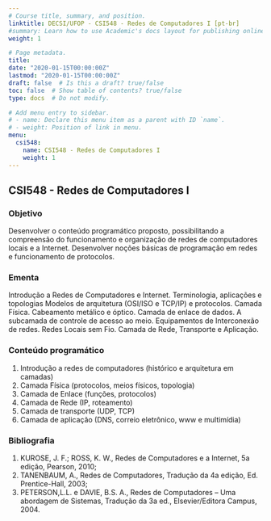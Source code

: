 ```yaml
---
# Course title, summary, and position.
linktitle: DECSI/UFOP - CSI548 - Redes de Computadores I [pt-br]
#summary: Learn how to use Academic's docs layout for publishing online courses, software documentation, and tutorials.
weight: 1

# Page metadata.
title: 
date: "2020-01-15T00:00:00Z"
lastmod: "2020-01-15T00:00:00Z"
draft: false  # Is this a draft? true/false
toc: false  # Show table of contents? true/false
type: docs  # Do not modify.

# Add menu entry to sidebar.
# - name: Declare this menu item as a parent with ID `name`.
# - weight: Position of link in menu.
menu:
  csi548:
    name: CSI548 - Redes de Computadores I
    weight: 1
---
```


## CSI548 - Redes de Computadores I

### Objetivo

Desenvolver o conteúdo programático proposto, possibilitando a
compreensão do funcionamento e organização de redes de computadores locais e a
Internet. Desenvolver noções básicas de programação em redes e funcionamento de
protocolos.

### Ementa

Introdução a Redes de Computadores e Internet. Terminologia, aplicações e
topologias Modelos de arquitetura (OSI/ISO e TCP/IP) e protocolos. Camada Física.
Cabeamento metálico e óptico. Camada de enlace de dados. A subcamada de controle
de acesso ao meio. Equipamentos de Interconexão de redes. Redes Locais sem Fio.
Camada de Rede, Transporte e Aplicação.

### Conteúdo programático

1. Introdução a redes de computadores (histórico e arquitetura em camadas)
2. Camada Física (protocolos, meios físicos, topologia)
3. Camada de Enlace (funções, protocolos)
4. Camada de Rede (IP, roteamento)
5. Camada de transporte (UDP, TCP)
6. Camada de aplicação (DNS, correio eletrônico, www e multimídia)

### Bibliografia

1. KUROSE, J. F.; ROSS, K. W., Redes de Computadores e a Internet, 5a edição, Pearson, 2010;
2. TANENBAUM, A., Redes de Computadores, Tradução da 4a edição, Ed. Prentice-Hall, 2003;
3. PETERSON,L.L. e DAVIE, B.S. A., Redes de Computadores – Uma abordagem de Sistemas, Tradução da 3a ed., Elsevier/Editora Campus, 2004.
